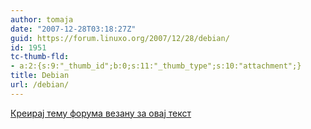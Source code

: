 ```yaml
---
author: tomaja
date: "2007-12-28T03:18:27Z"
guid: https://forum.linuxo.org/2007/12/28/debian/
id: 1951
tc-thumb-fld:
- a:2:{s:9:"_thumb_id";b:0;s:11:"_thumb_type";s:10:"attachment";}
title: Debian
url: /debian/
---
```

<!--break-->

[Креирај тему форума везану за овај текст](https://linuxo.org/nova-tema-na-forumu/?se_pid=1951)